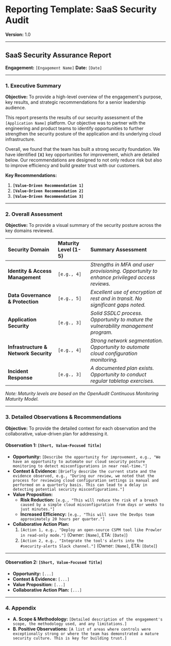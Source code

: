 # Reporting Template: SaaS Security Audit

**Version:** 1.0

---

## SaaS Security Assurance Report

**Engagement:** `[Engagement Name]`
**Date:** `[Date]`

---

### 1. Executive Summary

**Objective:** To provide a high-level overview of the engagement's purpose, key results, and strategic recommendations for a senior leadership audience.

This report presents the results of our security assessment of the `[Application Name]` platform. Our objective was to partner with the engineering and product teams to identify opportunities to further strengthen the security posture of the application and its underlying cloud infrastructure. 

Overall, we found that the team has built a strong security foundation. We have identified **`[X]`** key opportunities for improvement, which are detailed below. Our recommendations are designed to not only reduce risk but also to improve efficiency and build greater trust with our customers.

**Key Recommendations:**

1.  **`[Value-Driven Recommendation 1]`**
2.  **`[Value-Driven Recommendation 2]`**
3.  **`[Value-Driven Recommendation 3]`**

---

### 2. Overall Assessment

**Objective:** To provide a visual summary of the security posture across the key domains reviewed.

| Security Domain | Maturity Level (1-5) | Summary Assessment |
| :--- | :--- | :--- |
| **Identity & Access Management** | `[e.g., 4]` | *Strengths in MFA and user provisioning. Opportunity to enhance privileged access reviews.* |
| **Data Governance & Protection** | `[e.g., 5]` | *Excellent use of encryption at rest and in transit. No significant gaps noted.* |
| **Application Security** | `[e.g., 3]` | *Solid SSDLC process. Opportunity to mature the vulnerability management program.* |
| **Infrastructure & Network Security** | `[e.g., 4]` | *Strong network segmentation. Opportunity to automate cloud configuration monitoring.* |
| **Incident Response** | `[e.g., 3]` | *A documented plan exists. Opportunity to conduct regular tabletop exercises.* |

*Note: Maturity levels are based on the OpenAudit Continuous Monitoring Maturity Model.* 

---

### 3. Detailed Observations & Recommendations

**Objective:** To provide the detailed context for each observation and the collaborative, value-driven plan for addressing it.

#### **Observation 1: `[Short, Value-Focused Title]`**

*   **Opportunity:** `[Describe the opportunity for improvement, e.g., "We have an opportunity to automate our cloud security posture monitoring to detect misconfigurations in near real-time."]`
*   **Context & Evidence:** `[Briefly describe the current state and the evidence observed, e.g., "During our review, we noted that the process for reviewing cloud configuration settings is manual and performed on a quarterly basis. This can lead to a delay in detecting potential security misconfigurations."]`
*   **Value Proposition:**
    *   **Risk Reduction:** `[e.g., "This will reduce the risk of a breach caused by a simple cloud misconfiguration from days or weeks to just minutes."]`
    *   **Increased Efficiency:** `[e.g., "This will save the DevOps team approximately 20 hours per quarter."]`
*   **Collaborative Action Plan:**
    1.  `[Action 1, e.g., "Deploy an open-source CSPM tool like Prowler in read-only mode."]` (Owner: `[Name]`, ETA: `[Date]`)
    2.  `[Action 2, e.g., "Integrate the tool's alerts into the #security-alerts Slack channel."]` (Owner: `[Name]`, ETA: `[Date]`)

---

#### **Observation 2: `[Short, Value-Focused Title]`**

*   **Opportunity:** `[...]`
*   **Context & Evidence:** `[...]`
*   **Value Proposition:** `[...]`
*   **Collaborative Action Plan:** `[...]`

---

### 4. Appendix

*   **A. Scope & Methodology:** `[Detailed description of the engagement's scope, the methodology used, and any limitations.]`
*   **B. Positive Observations:** `[A list of areas where controls were exceptionally strong or where the team has demonstrated a mature security culture. This is key for building trust.]`
